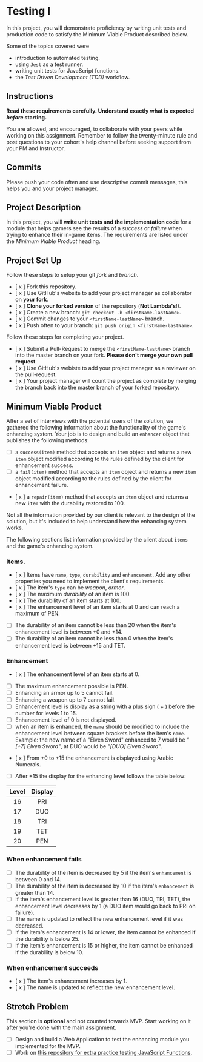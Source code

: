 # Testing I

In this project, you will demonstrate proficiency by writing unit tests and production code to satisfy the Minimum Viable Product described below.

Some of the topics covered were

- introduction to automated testing.
- using `Jest` as a test runner.
- writing unit tests for JavaScript functions.
- the _Test Driven Development (TDD)_ workflow.

## Instructions

**Read these requirements carefully. Understand exactly what is expected _before_ starting.**

You are allowed, and encouraged, to collaborate with your peers while working on this assignment. Remember to follow the twenty-minute rule and post questions to your cohort's help channel before seeking support from your PM and Instructor.

## Commits

Please push your code often and use descriptive commit messages, this helps you and your project manager.

## Project Description

In this project, you will **write unit tests and the implementation code** for a module that helps gamers see the results of a _success_ or _failure_ when trying to enhance their in-game items. The requirements are listed under the _Minimum Viable Product_ heading.

## Project Set Up

Follow these steps to setup your git _fork_ and _branch_.

- [ x ] Fork this repository.
- [ x ] Use GitHub's website to add your project manager as collaborator on **your fork**.
- [ x ] **Clone your forked version** of the repository (**Not Lambda's**!).
- [ x ] Create a new branch: `git checkout -b <firstName-lastName>`.
- [ x ] Commit changes to your `<firstName-lastName>` branch.
- [ x ] Push often to your branch: `git push origin <firstName-lastName>`.

Follow these steps for completing your project.

- [ x ] Submit a Pull-Request to merge the `<firstName-lastName>` branch into the master branch on your fork. **Please don't merge your own pull request**
- [ x ] Use GitHub's webiste to add your project manager as a reviewer on the pull-request.
- [ x ] Your project manager will count the project as complete by merging the branch back into the master branch of your forked repository.

## Minimum Viable Product

After a set of interviews with the potential users of the solution, we gathered the following information about the functionality of the game's enhancing system. Your job is to design and build an `enhancer` object that publishes the following methods:

- [ ] a `success(item)` method that accepts an `item` object and returns a new `item` object modified according to the rules defined by the client for enhancement success.
- [ ] a `fail(item)` method that accepts an `item` object and returns a new `item` object modified according to the rules defined by the client for enhancement failure.
- [ x ] a `repair(item)` method that accepts an `item` object and returns a new `item` with the durability restored to 100.

Not all the information provided by our client is relevant to the design of the solution, but it's included to help understand how the enhancing system works.

The following sections list information provided by the client about `items` and the game's enhancing system.

### Items.

- [ x ] Items have `name`, `type`, `durability` and `enhancement`. Add any other properties you need to implement the client's requirements.
- [ x ] The item's `type` can be _weapon_, _armor_.
- [ x ] The maximum _durability_ of an item is 100.
- [ x ] The durability of an item starts at 100.
- [ x ] The enhancement level of an item starts at 0 and can reach a maximum of PEN.
- [ ] The durability of an item cannot be less than 20 when the item's enhancement level is between +0 and +14.
- [ ] The durability of an item cannot be less than 0 when the item's enhancement level is between +15 and TET.

### Enhancement

- [ x ] The enhancement level of an item starts at 0.
- [ ] The maximum enhancement possible is PEN.
- [ ] Enhancing an armor up to 5 cannot fail.
- [ ] Enhancing a weapon up to 7 cannot fail.
- [ ] Enhancement level is display as a string with a plus sign ( + ) before the number for levels 1 to 15.
- [ ] Enhancement level of 0 is not displayed.
- [ ] when an item is enhanced, the `name` should be modified to include the enhancement level between square brackets before the item's `name`. Example: the new name of a "Elven Sword" enhanced to 7 would be _"[+7] Elven Sword"_, at DUO would be _"[DUO] Elven Sword"_.
- [ x ] From +0 to +15 the enhancement is displayed using Arabic Numerals.
- [ ] After +15 the display for the enhancing level follows the table below:

| Level | Display |
| :---: | :-----: |
|  16   |   PRI   |
|  17   |   DUO   |
|  18   |   TRI   |
|  19   |   TET   |
|  20   |   PEN   |

### When enhancement fails

- [ ] The durability of the item is decreased by 5 if the item's `enhancement` is between 0 and 14.
- [ ] The durability of the item is decreased by 10 if the item's `enhancement` is greater than 14.
- [ ] If the item's enhancement level is greater than 16 (DUO, TRI, TET), the enhancement level decreases by 1 (a DUO item would go back to PRI on failure).
- [ ] The name is updated to reflect the new enhancement level if it was decreased.
- [ ] If the item's enhancement is 14 or lower, the item cannot be enhanced if the durability is below 25.
- [ ] If the item's enhancement is 15 or higher, the item cannot be enhanced if the durability is below 10.

### When enhancement succeeds

- [ x ] The item's enhancement increases by 1.
- [ x ] The name is updated to reflect the new enhancement level.

## Stretch Problem

This section is **optional** and not counted towards MVP. Start working on it after you're done with the main assignment.

- [ ] Design and build a Web Application to test the enhancing module you implemented for the MVP.
- [ ] Work on [this repository for extra practice testing JavaScript Functions](https://github.com/LambdaSchool/Testing).
